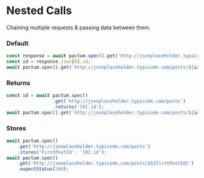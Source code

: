 # Nested Calls

Chaining multiple requests & passing data between them.

<v-clicks>

### <mdi-backburger class="inline text-red-500" /> Default

```js {0|1|2|3|all|0}
const response = await pactum.spec().get('http://jsonplaceholder.typicode.com/posts').expectStatus(200);
const id = response.json[0].id;
await pactum.spec().get(`http://jsonplaceholder.typicode.com/posts/${id}`).expectStatus(200);
```

### <mdi-arrow-left class="inline text-blue-500" /> Returns

```js {0|3|1-3|4|all|0}
const id = await pactum.spec()
                 .get('http://jsonplaceholder.typicode.com/posts')
                 .returns('[0].id');
await pactum.spec().get(`http://jsonplaceholder.typicode.com/posts/${id}`).expectStatus(200);
```

### <mdi-download class="inline text-green-500" />  Stores

```js {0|3|1-3|5|all|0}
await pactum.spec()
    .get('http://jsonplaceholder.typicode.com/posts')
    .stores('FirstPostId', '[0].id');
await pactum.spec()
    .get('http://jsonplaceholder.typicode.com/posts/$S{FirstPostId}')
    .expectStatus(200);
```

</v-clicks>